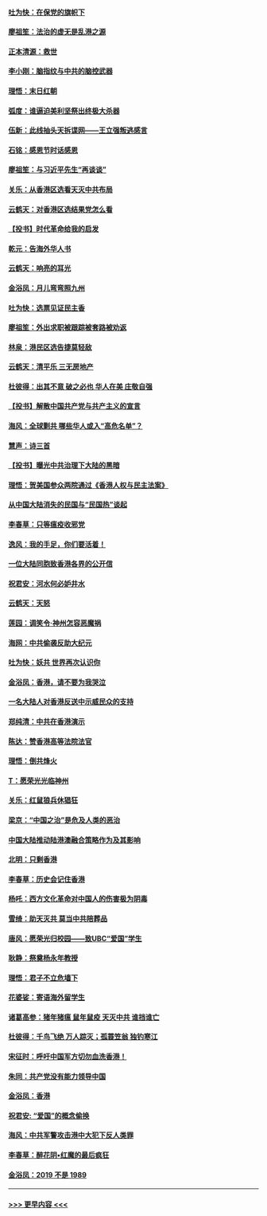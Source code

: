 #### [吐为快：在保党的旗帜下](../pages/nsc993/n11691188.md?t=12010355) 
#### [廖祖笙：法治的虚无是乱港之源](../pages/nsc993/n11690605.md?t=12010355) 
#### [正本清源：救世](../pages/nsc993/n11689134.md?t=12010355) 
#### [李小刚：脑指纹与中共的脑控武器](../pages/nsc993/n11688900.md?t=12010355) 
#### [理悟：末日红朝](../pages/nsc993/n11688829.md?t=12010355) 
#### [弧度：谁逼迫美利坚祭出终极大杀器](../pages/nsc993/n11688735.md?t=12010355) 
#### [伍新：此线抽头天拆谍网——王立强叛逃感言](../pages/nsc993/n11687981.md?t=12010355) 
#### [石铭：感恩节时话感恩](../pages/nsc993/n11687568.md?t=12010355) 
#### [廖祖笙：与习近平先生“再谈谈”](../pages/nsc993/n11687005.md?t=12010355) 
#### [关乐：从香港区选看天灭中共布局](../pages/nsc993/n11686647.md?t=12010355) 
#### [云鹤天：对香港区选结果党怎么看](../pages/nsc993/n11686216.md?t=12010355) 
#### [【投书】时代革命给我的启发](../pages/nsc993/n11684287.md?t=12010355) 
#### [乾元：告海外华人书](../pages/nsc993/n11684044.md?t=12010355) 
#### [云鹤天：响亮的耳光](../pages/nsc993/n11684254.md?t=12010355) 
#### [金浴凤：月儿弯弯照九州](../pages/nsc993/n11684231.md?t=12010355) 
#### [吐为快：选票见证民主香](../pages/nsc993/n11684206.md?t=12010355) 
#### [廖祖笙：外出求职被跟踪被套路被劝返](../pages/nsc993/n11683874.md?t=12010355) 
#### [林泉：港民区选告捷莫轻敌](../pages/nsc993/n11683930.md?t=12010355) 
#### [云鹤天：清平乐 三无房地产](../pages/nsc993/n11681521.md?t=12010355) 
#### [杜彼得：出其不意 破之必也 华人在美 庄敬自强](../pages/nsc993/n11679554.md?t=12010355) 
#### [【投书】解散中国共产党与共产主义的宣言](../pages/nsc993/n11679177.md?t=12010355) 
#### [海风：全球剿共 哪些华人或入“高危名单”？](../pages/nsc993/n11678617.md?t=12010355) 
#### [慧声：诗三首](../pages/nsc993/n11678848.md?t=12010355) 
#### [【投书】曝光中共治理下大陆的黑暗](../pages/nsc993/n11678674.md?t=12010355) 
#### [理悟：贺美国参众两院通过《香港人权与民主法案》](../pages/nsc993/n11678104.md?t=12010355) 
#### [从中国大陆消失的民国与“民国热”谈起](../pages/nsc993/n11678075.md?t=12010355) 
#### [李春草：只等瘟疫收邪党](../pages/nsc993/n11677308.md?t=12010355) 
#### [逸风：我的手足，你们要活着！](../pages/nsc993/n11676352.md?t=12010355) 
#### [一位大陆同胞致香港各界的公开信](../pages/nsc993/n11675761.md?t=12010355) 
#### [祝君安：河水何必妒井水](../pages/nsc993/n11675746.md?t=12010355) 
#### [云鹤天：天怒](../pages/nsc993/n11675718.md?t=12010355) 
#### [莲园：调笑令‧神州怎容恶魔祸](../pages/nsc993/n11675648.md?t=12010355) 
#### [海网：中共偷袭反助大纪元](../pages/nsc993/n11673515.md?t=12010355) 
#### [吐为快：妖共 世界再次认识你](../pages/nsc993/n11673506.md?t=12010355) 
#### [金浴凤：香港，请不要为我哭泣](../pages/nsc993/n11673248.md?t=12010355) 
#### [一名大陆人对香港反送中示威民众的支持](../pages/nsc993/n11672615.md?t=12010355) 
#### [郑纯清：中共在香港演示](../pages/nsc993/n11670539.md?t=12010355) 
#### [陈达：赞香港高等法院法官](../pages/nsc993/n11669542.md?t=12010355) 
#### [理悟：倒共烽火](../pages/nsc993/n11668844.md?t=12010355) 
#### [T：愿荣光光临神州](../pages/nsc993/n11668421.md?t=12010355) 
#### [关乐：红鼠狼兵休猖狂](../pages/nsc993/n11668378.md?t=12010355) 
#### [梁京：“中国之治”是危及人类的恶治](../pages/nsc993/n11668328.md?t=12010355) 
#### [中国大陆推动陆港澳融合策略作为及其影响](../pages/nsc993/n11668157.md?t=12010355) 
#### [北明：只剩香港](../pages/nsc993/n11668002.md?t=12010355) 
#### [李春草：历史会记住香港](../pages/nsc993/n11667927.md?t=12010355) 
#### [杨吒：西方文化革命对中国人的伤害极为阴毒](../pages/nsc993/n11664521.md?t=12010355) 
#### [雪绮：助天灭共 莫当中共陪葬品](../pages/nsc993/n11662650.md?t=12010355) 
#### [唐风：愿荣光归校园——致UBC“爱国”学生](../pages/nsc993/n11662194.md?t=12010355) 
#### [耿静：祭奠杨永年教授](../pages/nsc993/n11662514.md?t=12010355) 
#### [理悟：君子不立危墙下](../pages/nsc993/n11662172.md?t=12010355) 
#### [花婆娑：寄语海外留学生](../pages/nsc993/n11662121.md?t=12010355) 
#### [诸葛高参：猪年猪瘟 鼠年鼠疫 天灭中共 谁挡谁亡](../pages/nsc993/n11661980.md?t=12010355) 
#### [杜彼得：千鸟飞绝 万人踪灭；孤蓑笠翁 独钓寒江](../pages/nsc993/n11661170.md?t=12010355) 
#### [宋征时：呼吁中国军方切勿血洗香港！](../pages/nsc993/n11415318.md?t=12010355) 
#### [朱同：共产党没有能力领导中国](../pages/nsc993/n11660421.md?t=12010355) 
#### [金浴凤：香港](../pages/nsc993/n11660419.md?t=12010355) 
#### [祝君安: “爱国”的概念偷换](../pages/nsc993/n11659706.md?t=12010355) 
#### [海风：中共军警攻击港中大犯下反人类罪](../pages/nsc993/n11659632.md?t=12010355) 
#### [李春草：醉花阴•红魔的最后疯狂](../pages/nsc993/n11659287.md?t=12010355) 
#### [金浴凤：2019 不是 1989](../pages/nsc993/n11657663.md?t=12010355) 

----
#### [ >>> 更早内容 <<< ](../indexes/nsc993-earlier.md)
